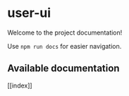 # user-ui

Welcome to the project documentation!

Use `npm run docs` for easier navigation.

## Available documentation

[[index]]
